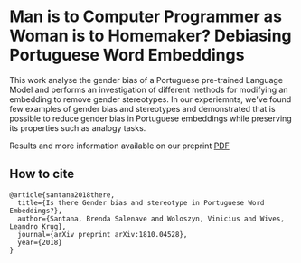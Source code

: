 # Man is to Computer Programmer as Woman is to Homemaker? Debiasing Portuguese Word Embeddings

This work analyse the gender bias of a Portuguese pre-trained Language Model and performs an investigation of different methods for modifying an embedding to remove gender stereotypes. In our experiemnts, we've found few examples of gender  bias  and stereotypes and demonstrated that is possible to reduce gender bias in Portuguese embeddings while preserving its properties such as analogy tasks.


Results and more information available on our preprint [PDF](https://www.researchgate.net/publication/328212897_Is_there_Gender_bias_and_stereotype_in_Portuguese_Word_Embeddings)


## How to cite

```
@article{santana2018there,
  title={Is there Gender bias and stereotype in Portuguese Word Embeddings?},
  author={Santana, Brenda Salenave and Woloszyn, Vinicius and Wives, Leandro Krug},
  journal={arXiv preprint arXiv:1810.04528},
  year={2018}
}
```
